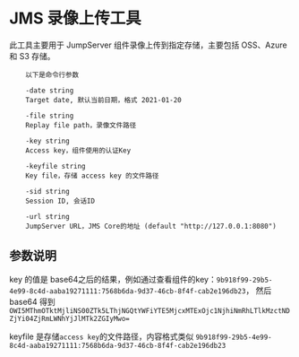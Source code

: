 # JMS 录像上传工具

此工具主要用于 JumpServer 组件录像上传到指定存储，主要包括 OSS、Azure 和 S3 存储。


```
    以下是命令行参数

    -date string
    Target date, 默认当前日期，格式 2021-01-20

    -file string
    Replay file path，录像文件路径

    -key string
    Access key，组件使用的认证Key
    
    -keyfile string
    Key file，存储 access key 的文件路径
    
    -sid string
    Session ID, 会话ID

    -url string
    JumpServer URL，JMS Core的地址 (default "http://127.0.0.1:8080")

```
## 参数说明

key 的值是 base64之后的结果，例如通过查看组件的key：`9b918f99-29b5-4e99-8c4d-aaba19271111:7568b6da-9d37-46cb-8f4f-cab2e196db23`，
然后 base64 得到 `OWI5MThmOTktMjliNS00ZTk5LThjNGQtYWFiYTE5MjcxMTExOjc1NjhiNmRhLTlkMzctNDZjYi04ZjRmLWNhYjJlMTk2ZGIyMwo=`

keyfile 是存储`access key`的文件路径，内容格式类似 `9b918f99-29b5-4e99-8c4d-aaba19271111:7568b6da-9d37-46cb-8f4f-cab2e196db23`